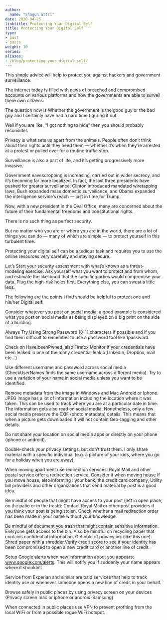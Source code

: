 ```yaml
---
author:
  name: "Shagun attri"
date: 2020-04-25
linktitle: Protecting Your Digital Self
title: Protecting Your Digital Self
type:
- post
- posts
weight: 10
series:
aliases:
- /blog/protecting_your_digital_self/
---
```


 This simple advice will help to protect you against hackers and government surveillance.

The internet today is filled with news of breached and compromised accounts on various platforms and how the governments are able to surveil there own citizens.

The question now is Whether the government is the good guy or the bad guy and I certainly have had a hard time figuring it out.

Well if you are like, “I got nothing to hide” then you should probably reconsider.

Privacy is what sets us apart from the animals. People often don’t think about their rights until they need them — whether it’s when they’re arrested at a protest or pulled over for a routine traffic stop.

Surveillance is also a part of life, and it’s getting progressively more invasive. 

Government eavesdropping is increasing, carried out in wider secrecy, and it’s becoming far more localized. In fact, the last three presidents have pushed for greater surveillance: Clinton introduced mandated wiretapping laws, Bush expanded mass domestic surveillance, and Obama expanded the intelligence service’s reach — just in time for Trump.

Now, with a new president in the Oval Office, many are concerned about the future of their fundamental freedoms and constitutional rights.

There is no such thing as perfect security. 

But no matter who you are or where you are in the world, there are a lot of things you can do — many of which are simple — to protect yourself in this turbulent time.

Protecting your digital self can be a tedious task and requires you to use the online resources very carefully and staying secure.

Let’s Start your security assessment with what’s known as a threat-modeling exercise. Ask yourself what you want to protect and from whom, and estimate the likelihood that the specific parties would compromise your data. Plug the high-risk holes first. Everything else, you can sweat a little less.

The following are the points I find should be helpful to  protect one and his/her Digital self.

Consider whatever you post on social media, a good example is considered what you post on social media as being displayed on a big print on the side of a building.

Always Try Using  Strong Password (8-11 characters if possible and  if you find them difficult to remember to use a password tool like 1password.

 Check on HaveIbeenPwned, also Firefox Monitor if your credentials have been leaked in one of the many credential leak b(LinkedIn, Dropbox, mail etc…)

Use different username and password across social media (CheckUserNames finds the same username across different media). Try to use a variation of your name in social media unless you want to be identified.

Remove metadata from the image in Windows and Mac Android or Iphone. JPEG image has a lot of information including the location where it was taken. This can be used to track where you are at a particular date in time. The information gets also read on social media. Nonetheless, only a few social media preserve the EXIF (photo metadata) details. This means that when a picture gets downloaded it will not contain Geo-tagging and other details.

Do not  share your location on social media apps or directly on your phone (iphone or android).

Double-check your privacy settings, but don’t trust them. l only share material  with a specific individual (e.g. a picture of your kids, where you go for a holiday when you are away).

When moving apartment use redirection services. Royal Mail and other postal service offer a redirection service. Consider it when moving house If you move house, also informing : your bank, the credit card company, Utility bill providers and other organizations that send material by post is a good idea.

Be mindful of people that might have access to your post (left in open place, on the patio or in the trash): Contact Royal Mail or other post providers if you think your post is being stolen.  Check whether a mail redirection order has been made in your name without your knowledge.

Be mindful of document you trash that might contain sensitive information. Everyone gets access to the bin. Also be mindful on recycling paper that contains confidential information. Get hold of privacy ink (like this one). Shred paper with a shredder.Verify credit score to see if your identity has been compromised to open a new credit card or another line of credit.

Setup Google alerts when new information about you appears: www.google.com/alerts. This will notify you if suddenly your name appears where it shouldn’t

Service from Experian and similar are paid services that help to track identity use or whenever someone opens a new line of credit in your behalf.

Browse safely in public places by using privacy screen on your devices (Privacy screen mac or iphone or android-Samsung)

When connected in public places use VPN to prevent profiting from the local WiFi or from a possible rogue WiFi hotspot. 